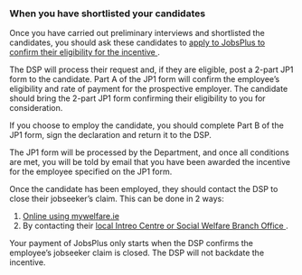 ###  When you have shortlisted your candidates

Once you have carried out preliminary interviews and shortlisted the
candidates, you should ask these candidates to [ apply to JobsPlus to confirm
their eligibility for the incentive
](https://jobsplus.welfare.ie/Employee/Create) .

The DSP will process their request and, if they are eligible, post a 2-part
JP1 form to the candidate. Part A of the JP1 form will confirm the employee’s
eligibility and rate of payment for the prospective employer. The candidate
should bring the 2-part JP1 form confirming their eligibility to you for
consideration.

If you choose to employ the candidate, you should complete Part B of the JP1
form, sign the declaration and return it to the DSP.

The JP1 form will be processed by the Department, and once all conditions are
met, you will be told by email that you have been awarded the incentive for
the employee specified on the JP1 form.

Once the candidate has been employed, they should contact the DSP to close
their jobseeker’s claim. This can be done in 2 ways:

  1. [ Online using mywelfare.ie ](https://services.mywelfare.ie/)
  2. By contacting their [ local Intreo Centre or Social Welfare Branch Office ](https://www.gov.ie/en/directory/category/e1f4b5-intreo-offices/) . 

Your payment of JobsPlus only starts when the DSP confirms the employee’s
jobseeker claim is closed. The DSP will not backdate the incentive.
